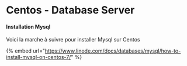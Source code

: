 # Centos - Database Server

#### Installation Mysql 

Voici la marche à suivre pour installer Mysql sur Centos 

{% embed url="https://www.linode.com/docs/databases/mysql/how-to-install-mysql-on-centos-7/" %}



